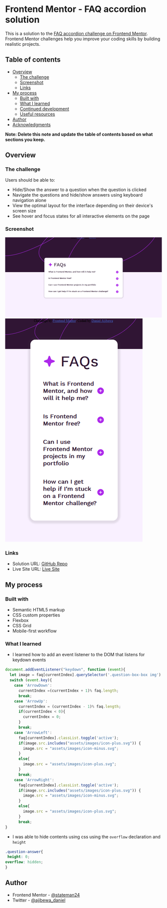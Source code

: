 # Frontend Mentor - FAQ accordion solution

This is a solution to the [FAQ accordion challenge on Frontend Mentor](https://www.frontendmentor.io/challenges/faq-accordion-wyfFdeBwBz). Frontend Mentor challenges help you improve your coding skills by building realistic projects. 

## Table of contents

- [Overview](#overview)
  - [The challenge](#the-challenge)
  - [Screenshot](#screenshot)
  - [Links](#links)
- [My process](#my-process)
  - [Built with](#built-with)
  - [What I learned](#what-i-learned)
  - [Continued development](#continued-development)
  - [Useful resources](#useful-resources)
- [Author](#author)
- [Acknowledgments](#acknowledgments)

**Note: Delete this note and update the table of contents based on what sections you keep.**

## Overview

### The challenge

Users should be able to:

- Hide/Show the answer to a question when the question is clicked
- Navigate the questions and hide/show answers using keyboard navigation alone
- View the optimal layout for the interface depending on their device's screen size
- See hover and focus states for all interactive elements on the page

### Screenshot

![Sreenshot 1](./design/screenshot1.png)
![Sreenshot 1](./design/screenshot2.png)


### Links

- Solution URL: [GitHub Repo](https://github.com/stateman24/faq_accordion.git)
- Live Site URL: [Live Site](https://stateman24.github.io/faq_accordion/)

## My process

### Built with

- Semantic HTML5 markup
- CSS custom properties
- Flexbox
- CSS Grid
- Mobile-first workflow


### What I learned
- I learned how to add an event listener to the DOM that listens for keydown events
```js
document.addEventListener("keydown", function (event){
  let image = faq[currentIndex].querySelector('.question-box-box img')
  switch (event.key){
    case 'ArrowDown':
      currentIndex =(currentIndex + 1)% faq.length;
      break;
    case 'ArrowUp':
      currentIndex = (currentIndex - 1)% faq.length;
      if(currentIndex < 0){
        currentIndex = 0;
      }
      break;
    case 'ArrowLeft':
      faq[currentIndex].classList.toggle('active');
      if(image.src.includes("assets/images/icon-plus.svg")) {
        image.src = "assets/images/icon-minus.svg";
      }
      else{
        image.src = "assets/images/icon-plus.svg";
      }
      break;
    case 'ArrowRight':
      faq[currentIndex].classList.toggle('active');
      if(image.src.includes("assets/images/icon-plus.svg")) {
        image.src = "assets/images/icon-minus.svg";
      }
      else{
        image.src = "assets/images/icon-plus.svg";
      }
      break;
}
```
- I was able to hide contents using css using the `overflow` declaration and `height`
```css
.question-answer{
 height: 0;
overflow: hidden;
}
```

## Author

- Frontend Mentor - [@stateman24](https://www.frontendmentor.io/profile/stateman24)
- Twitter - [@ajibewa_daniel](https://www.twitter.com/ajibewa_daniel)

